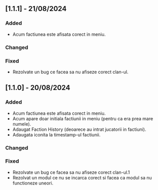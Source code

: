 ## [1.1.1] - 21/08/2024

### Added
- Acum factiunea este afisata corect in meniu.
### Changed
 
### Fixed
- Rezolvate un bug ce facea sa nu afiseze corect clan-ul.

## [1.1.0] - 20/08/2024

### Added
- Acum factiunea este afisata corect in meniu.
- Acum apare doar initiala factiunii in meniu (pentru ca era prea mare numele).
- Adaugat Faction History (deoarece au intrat jucatorii in factiuni).
- Adaugata iconita la timestamp-ul factiunii.
### Changed
 
### Fixed
- Rezolvate un bug ce facea sa nu afiseze corect clan-ul.1
- Rezolvat un modul ce nu se incarca corect si facea ca modul sa nu functioneze uneori.